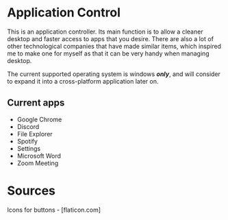 # Application Control
This is an application controller. Its main function is to allow a cleaner desktop and faster access to apps that you desire. There are also a lot of other technological companies that have made similar items, which inspired me to make one for myself as that it can be very handy when managing desktop.

The current supported operating system is windows ***only***, and will consider to expand it into a cross-platform application later on.
## Current apps
- Google Chrome
- Discord
- File Explorer
- Spotify
- Settings
- Microsoft Word
- Zoom Meeting

# Sources
Icons for buttons - [flaticon.com]